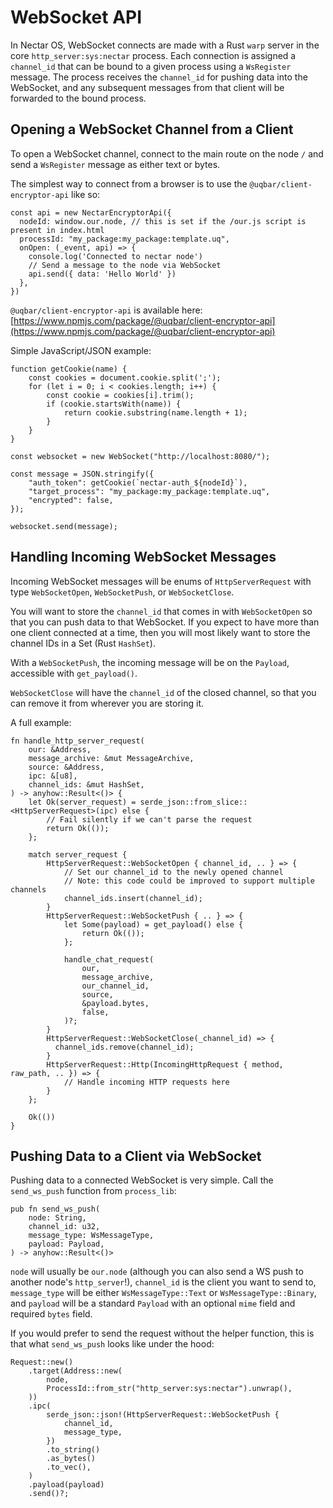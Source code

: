 # WebSocket API

In Nectar OS, WebSocket connects are made with a Rust `warp` server in the core `http_server:sys:nectar` process.
Each connection is assigned a `channel_id` that can be bound to a given process using a `WsRegister` message.
The process receives the `channel_id` for pushing data into the WebSocket, and any subsequent messages from that client will be forwarded to the bound process.

## Opening a WebSocket Channel from a Client

To open a WebSocket channel, connect to the main route on the node `/` and send a `WsRegister` message as either text or bytes.

The simplest way to connect from a browser is to use the `@uqbar/client-encryptor-api` like so:

```
const api = new NectarEncryptorApi({
  nodeId: window.our.node, // this is set if the /our.js script is present in index.html
  processId: "my_package:my_package:template.uq",
  onOpen: (_event, api) => {
    console.log('Connected to nectar node')
    // Send a message to the node via WebSocket
    api.send({ data: 'Hello World' })
  },
})
```

`@uqbar/client-encryptor-api` is available here: [https://www.npmjs.com/package/@uqbar/client-encryptor-api](https://www.npmjs.com/package/@uqbar/client-encryptor-api)

Simple JavaScript/JSON example:

```
function getCookie(name) {
    const cookies = document.cookie.split(';');
    for (let i = 0; i < cookies.length; i++) {
        const cookie = cookies[i].trim();
        if (cookie.startsWith(name)) {
            return cookie.substring(name.length + 1);
        }
    }
}

const websocket = new WebSocket("http://localhost:8080/");

const message = JSON.stringify({
    "auth_token": getCookie(`nectar-auth_${nodeId}`),
    "target_process": "my_package:my_package:template.uq",
    "encrypted": false,
});

websocket.send(message);
```

## Handling Incoming WebSocket Messages

Incoming WebSocket messages will be enums of `HttpServerRequest` with type `WebSocketOpen`, `WebSocketPush`, or `WebSocketClose`.

You will want to store the `channel_id` that comes in with `WebSocketOpen` so that you can push data to that WebSocket.
If you expect to have more than one client connected at a time, then you will most likely want to store the channel IDs in a Set (Rust `HashSet`).

With a `WebSocketPush`, the incoming message will be on the `Payload`, accessible with `get_payload()`.

`WebSocketClose` will have the `channel_id` of the closed channel, so that you can remove it from wherever you are storing it.

A full example:

```
fn handle_http_server_request(
    our: &Address,
    message_archive: &mut MessageArchive,
    source: &Address,
    ipc: &[u8],
    channel_ids: &mut HashSet,
) -> anyhow::Result<()> {
    let Ok(server_request) = serde_json::from_slice::<HttpServerRequest>(ipc) else {
        // Fail silently if we can't parse the request
        return Ok(());
    };

    match server_request {
        HttpServerRequest::WebSocketOpen { channel_id, .. } => {
            // Set our channel_id to the newly opened channel
            // Note: this code could be improved to support multiple channels
            channel_ids.insert(channel_id);
        }
        HttpServerRequest::WebSocketPush { .. } => {
            let Some(payload) = get_payload() else {
                return Ok(());
            };

            handle_chat_request(
                our,
                message_archive,
                our_channel_id,
                source,
                &payload.bytes,
                false,
            )?;
        }
        HttpServerRequest::WebSocketClose(_channel_id) => {
          channel_ids.remove(channel_id);
        }
        HttpServerRequest::Http(IncomingHttpRequest { method, raw_path, .. }) => {
            // Handle incoming HTTP requests here
        }
    };

    Ok(())
}
```

## Pushing Data to a Client via WebSocket

Pushing data to a connected WebSocket is very simple. Call the `send_ws_push` function from `process_lib`:

```
pub fn send_ws_push(
    node: String,
    channel_id: u32,
    message_type: WsMessageType,
    payload: Payload,
) -> anyhow::Result<()>
```

`node` will usually be `our.node` (although you can also send a WS push to another node's `http_server`!), `channel_id` is the client you want to send to, `message_type` will be either `WsMessageType::Text` or `WsMessageType::Binary`, and `payload` will be a standard `Payload` with an optional `mime` field and required `bytes` field.

If you would prefer to send the request without the helper function, this is that what `send_ws_push` looks like under the hood:

```
Request::new()
    .target(Address::new(
        node,
        ProcessId::from_str("http_server:sys:nectar").unwrap(),
    ))
    .ipc(
        serde_json::json!(HttpServerRequest::WebSocketPush {
            channel_id,
            message_type,
        })
        .to_string()
        .as_bytes()
        .to_vec(),
    )
    .payload(payload)
    .send()?;
```
